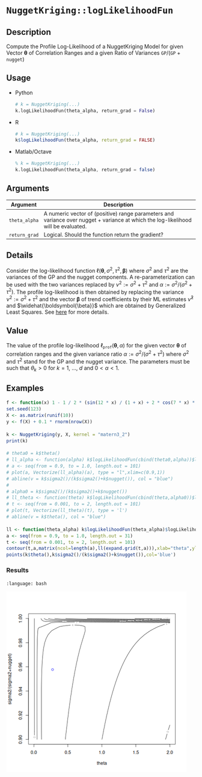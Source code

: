 # `NuggetKriging::logLikelihoodFun`


## Description

Compute the Profile Log-Likelihood of a NuggetKriging Model for given
Vector $\boldsymbol{\theta}$ of Correlation Ranges and a given Ratio
of Variances $\texttt{GP} / (\texttt{GP} + \texttt{nugget})$



## Usage

* Python
    ```python
    # k = NuggetKriging(...)
    k.logLikelihoodFun(theta_alpha, return_grad = False)
    ```
* R
    ```r
    # k = NuggetKriging(...)
    k$logLikelihoodFun(theta_alpha, return_grad = FALSE)
    ```
* Matlab/Octave
    ```octave
    % k = NuggetKriging(...)
    k.logLikelihoodFun(theta_alpha, return_grad = false)
    ```


## Arguments

Argument      |Description
------------- |----------------
`theta_alpha`     |     A numeric vector of (positive) range parameters and variance over nugget + variance at which the log-likelihood will be evaluated.
`return_grad`     |     Logical. Should the function return the gradient?

## Details

Consider the log-likelihood function $\ell(\boldsymbol{\theta}, \, \sigma^2, \,
\tau^2, \,\boldsymbol{\beta})$ where $\sigma^2$ and $\tau^2$ are the
variances of the GP and the nugget components. A re-parameterization
can be used with the two variances replaced by $\nu^2 := \sigma^2 +
\tau^2$ and $\alpha := \sigma^2 / (\sigma^2 + \tau^2)$. The profile
log-likelihood is then obtained by replacing the variance $\nu^2 :=
\sigma^2 + \tau^2$ and the vector $\boldsymbol{\beta}$ of trend
coefficients by their ML estimates $\widehat{\nu}^2$ and
$\widehat{\boldsymbol{\beta}}$ which are obtained by Generalized Least
Squares. See [here](SecMLProf) for more details.

## Value

The value of the profile log-likelihood
$\ell_{\texttt{prof}}(\boldsymbol{\theta},\,\alpha)$ for the given
vector $\boldsymbol{\theta}$ of correlation ranges and the given
variance ratio $\alpha := \sigma^2 / (\sigma^2 + \tau^2)$ where
$\sigma^2$ and $\tau^2$ stand for the GP and the nugget variance. The
parameters must be such that $\theta_k >0$ for $k=1$, $\dots$, $d$ and
$0 < \alpha < 1$.


## Examples

```r
f <- function(x) 1 - 1 / 2 * (sin(12 * x) / (1 + x) + 2 * cos(7 * x) * x^5 + 0.7)
set.seed(123)
X <- as.matrix(runif(10))
y <- f(X) + 0.1 * rnorm(nrow(X))

k <- NuggetKriging(y, X, kernel = "matern3_2")
print(k)

# theta0 = k$theta()
# ll_alpha <- function(alpha) k$logLikelihoodFun(cbind(theta0,alpha))$logLikelihood
# a <- seq(from = 0.9, to = 1.0, length.out = 101)
# plot(a, Vectorize(ll_alpha)(a), type = "l",xlim=c(0.9,1))
# abline(v = k$sigma2()/(k$sigma2()+k$nugget()), col = "blue")
# 
# alpha0 = k$sigma2()/(k$sigma2()+k$nugget())
# ll_theta <- function(theta) k$logLikelihoodFun(cbind(theta,alpha0))$logLikelihood
# t <- seq(from = 0.001, to = 2, length.out = 101)
# plot(t, Vectorize(ll_theta)(t), type = 'l')
# abline(v = k$theta(), col = "blue")

ll <- function(theta_alpha) k$logLikelihoodFun(theta_alpha)$logLikelihood
a <- seq(from = 0.9, to = 1.0, length.out = 31)
t <- seq(from = 0.001, to = 2, length.out = 101)
contour(t,a,matrix(ncol=length(a),ll(expand.grid(t,a))),xlab="theta",ylab="sigma2/(sigma2+nugget)")
points(k$theta(),k$sigma2()/(k$sigma2()+k$nugget()),col='blue')
```

### Results
```{literalinclude} ../functions/examples/logLikelihoodFun.NuggetKriging.md.Rout
:language: bash
```
![](../functions/examples/logLikelihoodFun.NuggetKriging.md.png)
